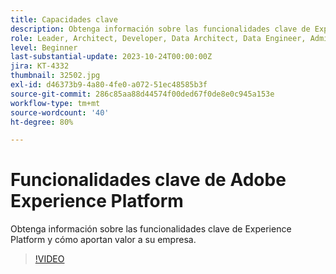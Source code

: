 ```yaml
---
title: Capacidades clave
description: Obtenga información sobre las funcionalidades clave de Experience Platform y cómo aportan valor a su empresa.
role: Leader, Architect, Developer, Data Architect, Data Engineer, Admin, User
level: Beginner
last-substantial-update: 2023-10-24T00:00:00Z
jira: KT-4332
thumbnail: 32502.jpg
exl-id: d46373b9-4a80-4fe0-a072-51ec48585b3f
source-git-commit: 286c85aa88d44574f00ded67f0de8e0c945a153e
workflow-type: tm+mt
source-wordcount: '40'
ht-degree: 80%

---
```


# Funcionalidades clave de Adobe Experience Platform

Obtenga información sobre las funcionalidades clave de Experience Platform y cómo aportan valor a su empresa.

>[!VIDEO](https://video.tv.adobe.com/v/3428505?learn=on&enablevpops&captions=spa)

